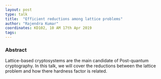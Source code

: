 ```yaml
---
layout: post
type: talk
title:  "Efficient reductions among lattice problems"
author: "Rajendra Kumar"
coordinates: KD102, 10 AM 17th Apr 2019
tags: 
---
```

### Abstract

Lattice-based cryptosystems are the main candidate of Post-quantum cryptography. In this talk, we will cover the reductions between the lattice problem and how there hardness factor is related. 
